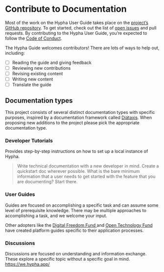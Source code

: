 # Contribute to Documentation

Most of the work on the Hypha User Guide takes place on the [project’s GitHub repository](https://github.com/HyphaApp/hypha/). To get started, check out the list of [open issues](https://github.com/HyphaApp/hypha/issues) and pull requests. By contributing to the Hypha User Guide, you’re expected to follow the [Code of Conduct](./code-of-conduct.md).

The Hypha Guide welcomes contributors! There are lots of ways to help out, including:

* [ ] Reading the guide and giving feedback
* [ ] Reviewing new contributions
* [ ] Revising existing content
* [ ] Writing new content
* [ ] Translate the guide

## Documentation types

This project consists of several distinct documentation types with specific purposes, inspired by a documentation framework called [Diátaxis](https://diataxis.fr/). When proposing new additions to the project please pick the appropriate documentation type.

### Developer Tutorials

Provides step-by-step instructions on how to set up a local instance of Hypha.
> Write technical documentation with a new developer in mind. Create a quickstart doc wherever possible. What is the bare minimum information that a user needs to get started with the feature that you are documenting? Start there. 

### User Guides

Guides are focused on accomplishing a specific task and can assume some level of prerequisite knowledge. There may be multiple approaches to accomplishing a task, and we welcome your input.

Other adopters like the [Digital Freedom Fund ](https://apply.hypha.digitalfreedomfund.org/)and [Open Technology Fund](https://guide.opentech.fund/application-platform-guidance) have created platform guides specific to their application processes.

### Discussions

Discussions are focused on understanding and information exchange. These explore a specific topic without a specific goal in mind. https://we.hypha.app/
